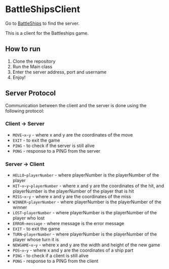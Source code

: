 # BattleShipsClient
Go to [BattleShips](https://github.com/AppleSaph/BattleShips) to find the server. 

This is a client for the Battleships game.

## How to run
1. Clone the repository
2. Run the Main class
3. Enter the server address, port and username
4. Enjoy!

## Server Protocol
Communication between the client and the server is done using the following protocol:

### Client -> Server
* `MOVE~x~y` - where x and y are the coordinates of the move
* `EXIT` - to exit the game
* `PING` - to check if the server is still alive
* `PONG` - response to a PING from the server

### Server -> Client
* `HELLO~playerNumber` - where playerNumber is the playerNumber of the player
* `HIT~x~y~playerNumber` - where x and y are the coordinates of the hit, and playerNumber is the playerNumber of the player that is hit
* `MISS~x~y` - where x and y are the coordinates of the miss
* `WINNER~playerNumber` - where playerNumber is the playerNumber of the winner
* `LOST~playerNumber` - where playerNumber is the playerNumber of the player who lost
* `ERROR~message` - where message is the error message
* `EXIT` - to exit the game
* `TURN~playerNumber` - where playerNumber is the playerNumber of the player whose turn it is
* `NEWGAME~x~y` - where x and y are the width and height of the new game
* `POS~x~y` - where x and y are the coordinates of a ship part
* `PING` - to check if a client is still alive
* `PONG` - response to a PING from the client
